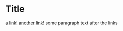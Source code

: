 # Title

[a link!](https://google.com)
[another link!](some-thing.html)
some paragraph text after the links